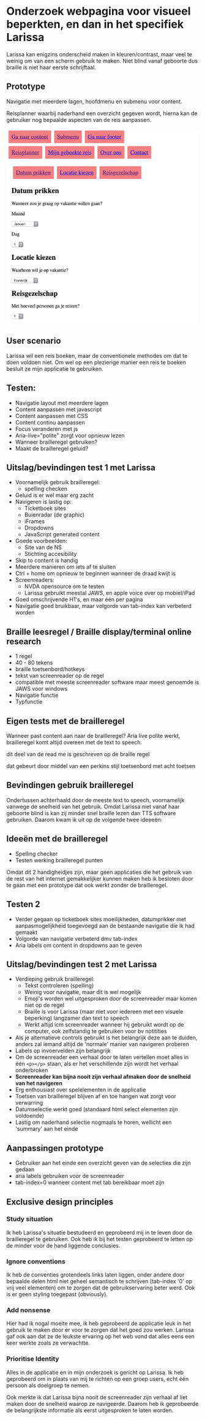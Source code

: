 # Onderzoek webpagina voor visueel beperkten, en dan in het specifiek Larissa

Larissa kan enigzins onderscheid maken in kleuren/contrast, maar veel te weinig om van een scherm gebruik te maken. Niet blind vanaf geboorte dus braille is niet haar eerste schrijftaal.

## Prototype

Navigatie met meerdere lagen, hoofdmenu en submenu voor content.

Reisplanner waarbij naderhand een overzicht gegeven wordt, hierna kan de gebruiker nog bepaalde aspecten van de reis aanpassen.

![screenshot application](./screenshot.png)

## User scenario

Larissa wil een reis boeken, maar de conventionele methodes om dat te doen voldoen niet. Om wel op een plezierige manier een reis te boeken besluit ze mijn applicatie te gebruiken.

## Testen:

- Navigatie layout met meerdere lagen
- Content aanpassen met javascript
- Content aanpassen met CSS
- Content continu aanpassen
- Focus veranderen met js
- Aria-live="polite" zorgt voor opnieuw lezen
- Wanneer brailleregel gebruiken?
- Maakt de brailleregel geluid?

## Uitslag/bevindingen test 1 met Larissa

- Voornamelijk gebruik brailleregel:
  - spelling checken
- Geluid is er wel maar erg zacht
- Navigeren is lastig op:
  - Ticketboek sites
  - Buienradar (de graphic)
  - iFrames
  - Dropdowns
  - JavaScript generated content
- Goede voorbeelden:
  - Site van de NS
  - Stichting accesibility
- Skip to content is handig
- Meerdere manieren om iets af te sluiten
- Ctrl + home om opnieuw te beginnen wanneer de draad kwijt is
- Screenreaders:
  - NVDA opensource om te testen
  - Larissa gebruikt meestal JAWS, en apple voice over op mobiel/iPad
- Goed omschrijvende H1's, en maar één per pagina
- Navigatie goed bruikbaar, maar volgorde van tab-index kan verbeterd worden

## Braille leesregel / Braille display/terminal online research

- 1 regel
- 40 - 80 tekens
- braille toetsenbord/hotkeys
- tekst van screenreader op de regel
- compatible met meeste screenreader software maar meest genoemde is JAWS voor windows
- Navigatie functie
- Typfunctie

## Eigen tests met de brailleregel

Wanneer past content aan naar de brailleregel?
Aria live polite werkt, brailleregel komt altijd overeen met de text to speech.

dit deel van de read me is geschreven op de braille regel

dat gebeurt door middel van een perkins stijl toetsenbord met acht toetsen

## Bevindingen gebruik brailleregel

Ondertussen achterhaald door de meeste text to speech, voornamelijk vanwege de snelheid van het gebruik. Omdat Larissa niet vanaf haar geboorte blind is kan zij minder snel braille lezen dan TTS software gebruiken. Daarom kwam ik uit op de volgende twee ideeeën:

## Ideeën met de brailleregel

- Spelling checker
- Testen werking brailleregel punten

Omdat dit 2 handigheidjes zijn, maar geen applicaties die het gebruik van de rest van het internet gemakkelijker kunnen maken heb ik besloten door te gaan met een prototype dat ook werkt zonder de brailleregel.

## Testen 2

- Verder gegaan op ticketboek sites moeilijkheden, datumprikker met aanpasmogelijkheid toegevoegd aan de bestaande navigatie die ik had gemaakt
- Volgorde van navigatie verbeterd dmv tab-index
- Aria labels om content in dropdowns aan te geven

## Uitslag/bevindingen test 2 met Larissa

- Verdieping gebruik brailleregel:
  - Tekst controleren (spelling)
  - Weinig voor navigatie, maar dit is wel mogelijk
  - Emoji's worden wel uitgesproken door de screenreader maar komen niet op de regel
  - Braille is voor Larissa (maar niet voor iedereen met een visuele beperking) langzamer dan text to speech
  - Werkt altijd icm screenreader wanneer hij gebruikt wordt op de computer, ook zelfstandig te gebruiken voor bv notitities
- Als je alternatieve controls gebruikt is het belangrijk deze aan te duiden, anders zal iemand altijd de 'normale' manier van navigeren proberen
- Labels op invoervelden zijn belangrijk
- Om de screenreader een verhaal door te laten vertellen moet alles in één `<p></p>` staan, als er het verschillende zijn wordt het verhaal onderbroken
- **Screenreader kan bijna nooit zijn verhaal afmaken door de snelheid van het navigeren**
- Erg enthousiast over spelelementen in de applicatie
- Toetsen van brailleregel blijven af en toe hangen wat zorgt voor verwarring
- Datumselectie werkt goed (standaard html select elementen zijn voldoende)
- Lastig om naderhand selectie nogmaals te horen, wellicht een 'summary' aan het einde

## Aanpassingen prototype

- Gebruiker aan het einde een overzicht geven van de selecties die zijn gedaan
- aria labels gebruiken voor de screenreader
- tab-index=0 wanneer content met tab bereikbaar moet zijn

## Exclusive design principles

### Study situation

Ik heb Larissa's situatie bestudeerd en geprobeerd mij in te leven door de brailleregel te gebruiken. Ook heb ik bij het testen geprobeerd te letten op de minder voor de hand liggende conclusies.

### Ignore conventions

Ik heb de conventies grotendeels links laten liggen, onder andere door bepaalde delen html niet geheel semantisch te schrijven (tab-index '0' op vrij veel elementen) om te zorgen dat de gebruikservaring beter werd. Ook is er geen styling toegepast (obviously).

### Add nonsense

Hier had ik nogal moeite mee, ik heb geprobeerd de applicatie leuk in het gebruik te maken door er voor te zorgen dat het goed zou werken. Larissa gaf ook aan dat ze de leukste ervaring op het web vond dat alles eens een keer werkte zoals ze verwachtte.

### Prioritise Identity

Alles in de applicatie en in mijn onderzoek is gericht op Larissa. Ik heb geprobeerd om in plaats van mij te richten op een groep users, echt één persoon als doelgroep te nemen.

Ook merkte ik dat Larissa bijna nooit de screenreader zijn verhaal af liet maken door de snelheid waarop ze navigeerde. Daarom heb ik geprobeerde de belangrijkste informatie als eerst uitgesproken te laten worden.
